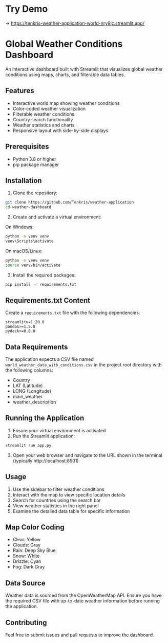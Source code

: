 # Try Demo 
-> https://tenkris-weather-application-world-nry9jz.streamlit.app/

# Global Weather Conditions Dashboard

An interactive dashboard built with Streamlit that visualizes global weather conditions using maps, charts, and filterable data tables.

## Features

- Interactive world map showing weather conditions
- Color-coded weather visualization
- Filterable weather conditions
- Country search functionality
- Weather statistics and charts
- Responsive layout with side-by-side displays

## Prerequisites

- Python 3.8 or higher
- pip package manager

## Installation

1. Clone the repository:

```bash
git clone https://github.com/Tenkris/weather-application
cd weather-dashboard
```

2. Create and activate a virtual environment:

On Windows:

```bash
python -m venv venv
venv\Scripts\activate
```

On macOS/Linux:

```bash
python -m venv venv
source venv/bin/activate
```

3. Install the required packages:

```bash
pip install -r requirements.txt
```

## Requirements.txt Content

Create a `requirements.txt` file with the following dependencies:

```
streamlit>=1.20.0
pandas>=1.5.0
pydeck>=0.8.0
```

## Data Requirements

The application expects a CSV file named `world_weather_data_with_conditions.csv` in the project root directory with the following columns:

- Country
- LAT (Latitude)
- LONG (Longitude)
- main_weather
- weather_description

## Running the Application

1. Ensure your virtual environment is activated
2. Run the Streamlit application:

```bash
streamlit run app.py
```

3. Open your web browser and navigate to the URL shown in the terminal (typically http://localhost:8501)

## Usage

1. Use the sidebar to filter weather conditions
2. Interact with the map to view specific location details
3. Search for countries using the search bar
4. View weather statistics in the right panel
5. Examine the detailed data table for specific information

## Map Color Coding

- Clear: Yellow
- Clouds: Gray
- Rain: Deep Sky Blue
- Snow: White
- Drizzle: Cyan
- Fog: Dark Gray

## Data Source

Weather data is sourced from the OpenWeatherMap API. Ensure you have the required CSV file with up-to-date weather information before running the application.

## Contributing

Feel free to submit issues and pull requests to improve the dashboard.
